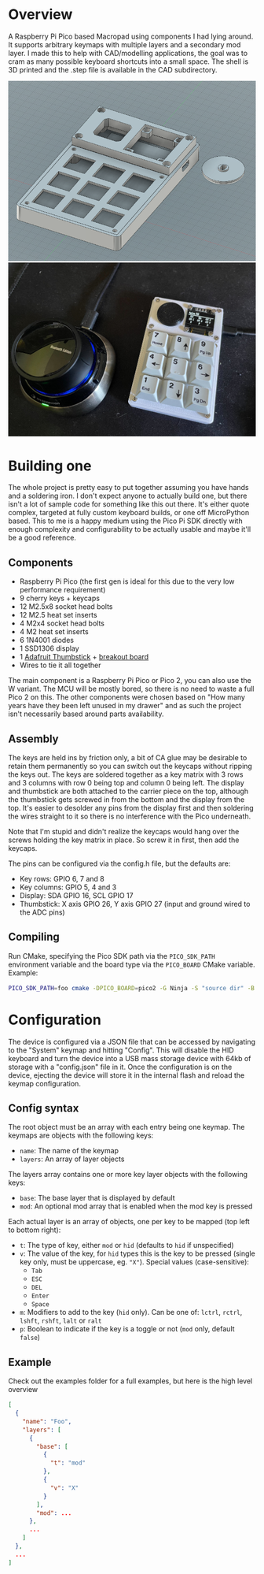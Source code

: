 # Overview

A Raspberry Pi Pico based Macropad using components I had lying around. It supports arbitrary keymaps with multiple layers and a secondary mod layer. I made this to help with CAD/modelling applications, the goal was to cram as many possible keyboard shortcuts into a small space. The shell is 3D printed and the .step file is available in the CAD subdirectory.

![img.png](images/cad.png)
![img.png](images/real.png)

# Building one

The whole project is pretty easy to put together assuming you have hands and a soldering iron. I don't expect anyone to actually build one, but there isn't a lot of sample code for something like this out there. It's either quote complex, targeted at fully custom keyboard builds, or one off MicroPython based. This to me is a happy medium using the Pico Pi SDK directly with enough complexity and configurability to be actually usable and maybe it'll be a good reference.

## Components

 - Raspberry Pi Pico (the first gen is ideal for this due to the very low performance requirement)
 - 9 cherry keys + keycaps
 - 12 M2.5x8 socket head bolts
 - 12 M2.5 heat set inserts
 - 4 M2x4 socket head bolts
 - 4 M2 heat set inserts
 - 6 1N4001 diodes
 - 1 SSD1306 display
 - 1 [Adafruit Thumbstick](https://www.adafruit.com/product/2765) + [breakout board](https://www.adafruit.com/product/3246)
 - Wires to tie it all together

The main component is a Raspberry Pi Pico or Pico 2, you can also use the W variant. The MCU will be mostly bored, so there is no need to waste a full Pico 2 on this. The other components were chosen based on "How many years have they been left unused in my drawer" and as such the project isn't necessarily based around parts availability.

## Assembly

The keys are held ins by friction only, a bit of CA glue may be desirable to retain them permanently so you can switch out the keycaps without ripping the keys out. The keys are soldered together as a key matrix with 3 rows and 3 columns with row 0 being top and column 0 being left. The display and thumbstick are both attached to the carrier piece on the top, although the thumbstick gets screwed in from the bottom and the display from the top. It's easier to desolder any pins from the display first and then soldering the wires straight to it so there is no interference with the Pico underneath.

Note that I'm stupid and didn't realize the keycaps would hang over the screws holding the key matrix in place. So screw it in first, then add the keycaps.

The pins can be configured via the config.h file, but the defaults are:

 - Key rows: GPIO 6, 7 and 8
 - Key columns: GPIO 5, 4 and 3
 - Display: SDA GPIO 16, SCL GPIO 17
 - Thumbstick: X axis GPIO 26, Y axis GPIO 27 (input and ground wired to the ADC pins)

## Compiling

Run CMake, specifying the Pico SDK path via the `PICO_SDK_PATH` environment variable and the board type via the `PICO_BOARD` CMake variable. Example:

```sh
PICO_SDK_PATH=foo cmake -DPICO_BOARD=pico2 -G Ninja -S "source dir" -B "binary dir"
```

# Configuration

The device is configured via a JSON file that can be accessed by navigating to the "System" keymap and hitting "Config". This will disable the HID keyboard and turn the device into a USB mass storage device with 64kb of storage with a "config.json" file in it. Once the configuration is on the device, ejecting the device will store it in the internal flash and reload the keymap configuration.

## Config syntax

The root object must be an array with each entry being one keymap. The keymaps are objects with the following keys:

 - `name`: The name of the keymap
 - `layers`: An array of layer objects

The layers array contains one or more key layer objects with the following keys:

 - `base`: The base layer that is displayed by default
 - `mod`: An optional mod array that is enabled when the mod key is pressed

Each actual layer is an array of objects, one per key to be mapped (top left to bottom right):

 - `t`: The type of key, either `mod` or `hid` (defaults to `hid` if unspecified)
 - `v`: The value of the key, for `hid` types this is the key to be pressed (single key only, must be uppercase, eg. `"X"`). Special values (case-sensitive):
    - `Tab`
    - `ESC`
    - `DEL`
    - `Enter`
    - `Space`
 - `m`: Modifiers to add to the key (`hid` only). Can be one of: `lctrl`, `rctrl`, `lshft`, `rshft`, `lalt` or `ralt`
 - `p`: Boolean to indicate if the key is a toggle or not (`mod` only, default `false`)

## Example

Check out the examples folder for a full examples, but here is the high level overview

```json
[
  {
    "name": "Foo",
    "layers": [
      {
        "base": [
          {
            "t": "mod"
          },
          {
            "v": "X"
          }
        ],
        "mod": ...
      },
      ...
    ]
  },
  ...
]
```

